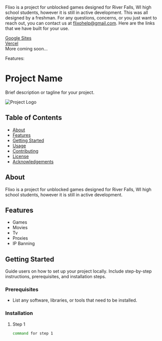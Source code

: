 Flixo is a project for unblocked games designed for River Falls, WI high school students, however it is still in active development. This was all designed by a freshman. For any questions, concerns, or you just want to reach out, you can contact us at flixohelp@gmail.com. Here are the links that we have built for your use.
<div>
  <a href="https://sites.google.com/view/playflixo">Google Sites</a>
</div>
<div>
  <a href="https://playflixo.vercel.app">Vercel</a>
</div>
More coming soon...

Features:

# Project Name

Brief description or tagline for your project.

![Project Logo]([link_to_your_logo.png](https://raw.githubusercontent.com/PlayFlixo/playflixo/main/Images/favicon.ico))

## Table of Contents
- [About](#about)
- [Features](#features)
- [Getting Started](#getting-started)
- [Usage](#usage)
- [Contributing](#contributing)
- [License](#license)
- [Acknowledgements](#acknowledgements)

## About

Flixo is a project for unblocked games designed for River Falls, WI high school students, however it is still in active development.

## Features

- Games
- Movies
- Tv
- Proxies
- IP Banning

## Getting Started

Guide users on how to set up your project locally. Include step-by-step instructions, prerequisites, and installation steps.

### Prerequisites

- List any software, libraries, or tools that need to be installed.

### Installation

1. Step 1
   ```sh
   command for step 1
